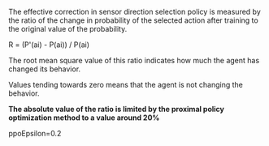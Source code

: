 The effective correction in sensor direction selection policy is measured by the ratio of the change in probability of the selected action after training to the original value of the probability.

R = (P'(ai) - P(ai)) / P(ai)

The root mean square value of this ratio indicates how much the agent has changed its behavior.

Values tending towards zero means that the agent is not changing the behavior.

**The absolute value of the ratio is limited by the proximal policy optimization method to a value around 20%**

ppoEpsilon=0.2
